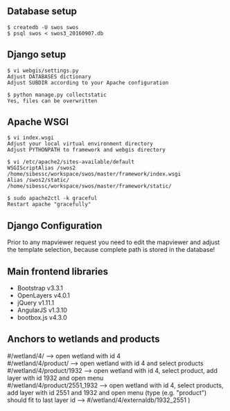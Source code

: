 ## Database setup
```
$ createdb -U swos swos
$ psql swos < swos3_20160907.db
```

## Django setup
```
$ vi webgis/settings.py
Adjust DATABASES dictionary
Adjust SUBDIR according to your Apache configuration

$ python manage.py collectstatic
Yes, files can be overwritten
```

## Apache WSGI
```
$ vi index.wsgi
Adjust your local virtual environment directory
Adjust PYTHONPATH to framework and webgis directory

$ vi /etc/apache2/sites-available/default
WSGIScriptAlias /swos2 /home/sibessc/workspace/swos/master/framework/index.wsgi
Alias /swos2/static/ /home/sibessc/workspace/swos/master/framework/static/

$ sudo apache2ctl -k graceful
Restart apache "gracefully"
```

## Django Configuration
Prior to any mapviewer request you need to edit the mapviewer and adjust the template selection, because complete path is stored in the database!

## Main frontend libraries

* Bootstrap v3.3.1
* OpenLayers v4.0.1
* jQuery v1.11.1
* AngularJS v1.3.10
* bootbox.js v4.3.0

## Anchors to wetlands and products
#/wetland/4/ --> open wetland with id 4  
#/wetland/4/product/ --> open wetland with id 4 and select products  
#/wetland/4/product/1932 --> open wetland with id 4, select product, add layer with id 1932 and open menu  
#/wetland/4/product/2551_1932 --> open wetland with id 4, select products, add layer with id 2551 and 1932 and open menu (type (e.g. "product") should fit to last layer id --> #/wetland/4/externaldb/1932_2551 )
